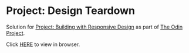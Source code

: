 # Project: Design Teardown

Solution for [Project: Building with Responsive Design](https://www.theodinproject.com/courses/html5-and-css3/lessons/building-with-responsive-design) as part of [The Odin Project](https://www.theodinproject.com).

Click [HERE](https://raikomu.github.io/odin-responsive-design/) to view in browser.
